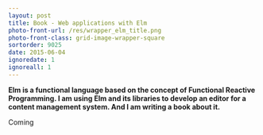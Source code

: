 ```yaml
---
layout: post
title: Book - Web applications with Elm
photo-front-url: /res/wrapper_elm_title.png
photo-front-class: grid-image-wrapper-square
sortorder: 9025
date: 2015-06-04
ignoredate: 1
ignoreall: 1
---
```


**Elm is a functional language based on the concept of Functional Reactive Programming.  I am using Elm and its libraries to develop an editor for a content management system. And I am writing a book about it.**

Coming
